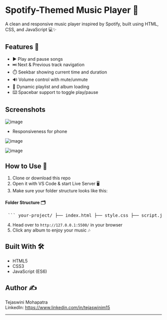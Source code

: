 # Spotify-Themed Music Player 🎵

A clean and responsive music player inspired by Spotify, built using HTML, CSS, and JavaScript 💻✨

## Features 🚀

- ▶️ Play and pause songs  
- ⏭️ Next & Previous track navigation  
- ⏱️ Seekbar showing current time and duration  
- 🔊 Volume control with mute/unmute  
- 📁 Dynamic playlist and album loading  
- ⌨️ Spacebar support to toggle play/pause  

## Screenshots

![image](https://github.com/user-attachments/assets/588db503-586c-4a67-9c08-125b7320a00e)

- Responsiveness for phone

![image](https://github.com/user-attachments/assets/97ec88c5-184b-40a6-9c9e-bc7b2e5d12ed)


![image](https://github.com/user-attachments/assets/f65a6c03-61a5-4954-b19a-1f796ae5b703)



## How to Use 🧠

1. Clone or download this repo  
2. Open it with VS Code & start Live Server 🖥️
3.  Make sure your folder structure looks like this:
#### Folder Structure 🗂️

<pre> ``` your-project/ ├── index.html ├── style.css ├── script.js ├── img/ │ ├── play.svg │ ├── pause.svg │ ├── music.svg │ ├── volume.svg │ └── mute.svg ├── songs/ │ ├── album1/ │ │ ├── song1.mp3 │ │ ├── info.json │ │ └── cover.jpeg │ └── album2/ │ └── ... ``` </pre>

4. Head over to `http://127.0.0.1:5500/` in your browser
5. Click any album to enjoy your music 🎶  

## Built With 🛠️

- HTML5  
- CSS3  
- JavaScript (ES6)  

## Author ✍️

Tejaswini Mohapatra   
LinkedIn:  https://www.linkedin.com/in/tejaswinim15   


---


